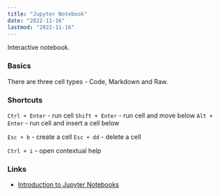 ```yaml
---
title: "Jupyter Notebook"
date: "2022-11-16"
lastmod: "2022-11-16"
---
```


Interactive notebook.

### Basics
There are three cell types - Code, Markdown and Raw.

### Shortcuts
`Ctrl + Enter` - run cell
`Shift + Enter` - run cell and move below
`Alt + Enter` - run cell and insert a cell below

`Esc + b` - create a cell
`Esc + dd` - delete a cell

`Ctrl + i` - open contextual help

### Links
- [Introduction to Jupyter Notebooks](https://pabloinsente.github.io/intro-jupyter-ide)